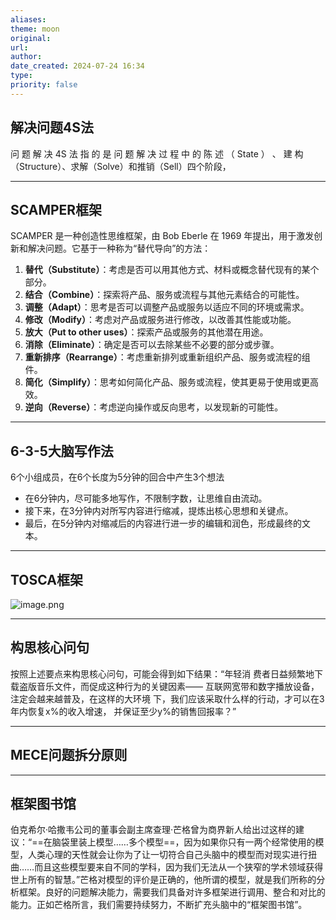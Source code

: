 ```yaml
---
aliases: 
theme: moon
original: 
url: 
author: 
date_created: 2024-07-24 16:34
type: 
priority: false
---
```


## 解决问题4S法

问 题 解 决 4S 法 指 的 是 问 题 解 决 过 程 中 的 陈 述 （ State ） 、 建 构
（Structure）、求解（Solve）和推销（Sell）四个阶段，

---

## SCAMPER框架

SCAMPER 是一种创造性思维框架，由 Bob Eberle 在 1969 年提出，用于激发创新和解决问题。它基于一种称为“替代导向”的方法：

1. **替代（Substitute）**：考虑是否可以用其他方式、材料或概念替代现有的某个部分。
2. **结合（Combine）**：探索将产品、服务或流程与其他元素结合的可能性。
3. **调整（Adapt）**：思考是否可以调整产品或服务以适应不同的环境或需求。
4. **修改（Modify）**：考虑对产品或服务进行修改，以改善其性能或功能。
5. **放大（Put to other uses）**：探索产品或服务的其他潜在用途。
6. **消除（Eliminate）**：确定是否可以去除某些不必要的部分或步骤。
7. **重新排序（Rearrange）**：考虑重新排列或重新组织产品、服务或流程的组件。
8. **简化（Simplify）**：思考如何简化产品、服务或流程，使其更易于使用或更高效。
9. **逆向（Reverse）**：考虑逆向操作或反向思考，以发现新的可能性。

---

## 6-3-5大脑写作法

6个小组成员，在6个长度为5分钟的回合中产生3个想法

- 在6分钟内，尽可能多地写作，不限制字数，让思维自由流动。
- 接下来，在3分钟内对所写内容进行缩减，提炼出核心思想和关键点。
- 最后，在5分钟内对缩减后的内容进行进一步的编辑和润色，形成最终的文本。

---

## TOSCA框架

![image.png](https://cdn.jsdelivr.net/gh/duanbiao2000/BlogGallery@main/picture/20240630133306.png)

---

## 构思核心问句

按照上述要点来构思核心问句，可能会得到如下结果：“年轻消
费者日益频繁地下载盗版音乐文件，而促成这种行为的关键因素——
互联网宽带和数字播放设备，注定会越来越普及，在这样的大环境
下，我们应该采取什么样的行动，才可以在3年内恢复x%的收入增速，
并保证至少y%的销售回报率？”

---

## MECE问题拆分原则

---

## 框架图书馆

伯克希尔·哈撒韦公司的董事会副主席查理·芒格曾为商界新人给出过这样的建议：“==在脑袋里装上模型……多个模型==，因为如果你只有一两个经常使用的模型，人类心理的天性就会让你为了让一切符合自己头脑中的模型而对现实进行扭曲……而且这些模型要来自不同的学科，因为我们无法从一个狭窄的学术领域获得世上所有的智慧。”芒格对模型的评价是正确的，他所谓的模型，就是我们所称的分析框架。良好的问题解决能力，需要我们具备对许多框架进行调用、整合和对比的能力。正如芒格所言，我们需要持续努力，不断扩充头脑中的“框架图书馆”。
